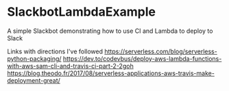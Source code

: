 # SlackbotLambdaExample
A simple Slackbot demonstrating how to use CI and Lambda to deploy to Slack

Links with directions I've followed
https://serverless.com/blog/serverless-python-packaging/
https://dev.to/codevbus/deploy-aws-lambda-functions-with-aws-sam-cli-and-travis-ci-part-2-2goh
https://blog.theodo.fr/2017/08/serverless-applications-aws-travis-make-deployment-great/